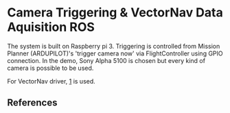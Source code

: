 Camera Triggering & VectorNav Data Aquisition ROS
====================

The system is built on Raspberry pi 3. 
Triggering is controlled from Mission Planner (ARDUPILOT)'s 'trigger camera now' via FlightController using GPIO connection.
In the demo, Sony Alpha 5100 is chosen but every kind of camera is possible to be used.

For VectorNav driver, [1] is used.


References 
----------

[1]: https://github.com/dawonn/vectornav "Vectornav ROS Driver"
[2]: http://www.vectornav.com/ "VectorNav"
[3]: http://wiki.ros.org/ROS/Tutorials/InstallingandConfiguringROSEnvironment "ROS Workspace Tutorial"




